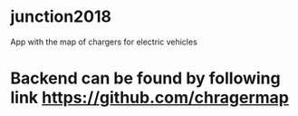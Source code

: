 # junction2018
App with the map of chargers for electric vehicles

# Backend can be found by following link https://github.com/chragermap
